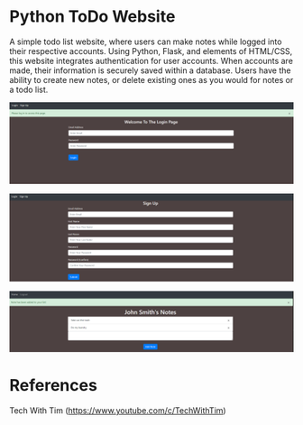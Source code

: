 # Python ToDo Website

A simple todo list website, where users can make notes while logged into their respective accounts. Using Python, Flask, and elements of HTML/CSS, this website integrates authentication for user accounts. When accounts are made, their information is securely saved within a database. Users have the ability to create new notes, or delete existing ones as you would for notes or a todo list.

![My Image](loginpage.PNG)

![My Image](signuppage.PNG)

![My Image](homepage.PNG)

# References
Tech With Tim (https://www.youtube.com/c/TechWithTim)
